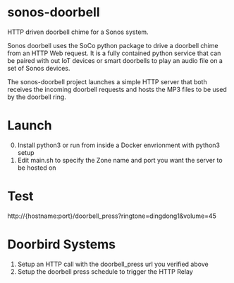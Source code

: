 # sonos-doorbell
HTTP driven doorbell chime for a Sonos system. 

Sonos doorbell uses the SoCo python package to drive a doorbell chime from an HTTP Web request. It is a fully contained python
service that can be paired with out IoT devices or smart doorbells to play an audio file on a set of Sonos devices.

The sonos-doorbell project launches a simple HTTP server that both receives the incoming doorbell requests and hosts the MP3 files to be used by the doorbell ring. 

# Launch
0. Install python3 or run from inside a Docker envrionment with python3 setup
1. Edit main.sh to specify the Zone name and port you want the server to be hosted on

# Test
http://{hostname:port}/doorbell_press?ringtone=dingdong1&volume=45 

# Doorbird Systems
1. Setup an HTTP call with the doorbell_press url you verified above
2. Setup the doorbell press schedule to trigger the HTTP Relay
